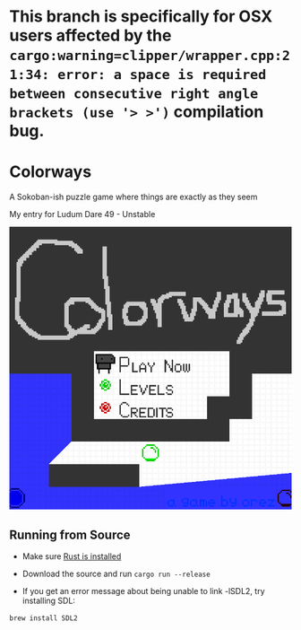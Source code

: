 # This branch is specifically for OSX users affected by the `cargo:warning=clipper/wrapper.cpp:21:34: error: a space is required between consecutive right angle brackets (use '> >')` compilation bug.

# Colorways

A Sokoban-ish puzzle game where things are exactly as they seem

My entry for Ludum Dare 49 - Unstable

![the title screen](raw/title_scrsh.png)

## Running from Source
- Make sure [Rust is installed](https://www.rust-lang.org/tools/install)
- Download the source and run `cargo run --release`

- If you get an error message about being unable to link -lSDL2, try installing SDL:

```rust
brew install SDL2
```
